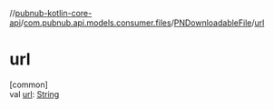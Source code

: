 //[pubnub-kotlin-core-api](../../../index.md)/[com.pubnub.api.models.consumer.files](../index.md)/[PNDownloadableFile](index.md)/[url](url.md)

# url

[common]\
val [url](url.md): [String](https://kotlinlang.org/api/latest/jvm/stdlib/kotlin-stdlib/kotlin/-string/index.html)
